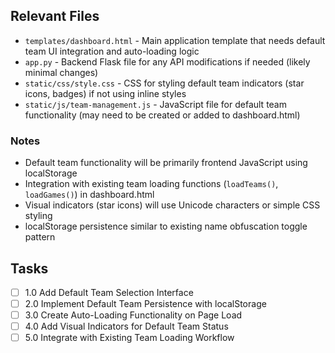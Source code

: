 ## Relevant Files

- `templates/dashboard.html` - Main application template that needs default team UI integration and auto-loading logic
- `app.py` - Backend Flask file for any API modifications if needed (likely minimal changes)
- `static/css/style.css` - CSS for styling default team indicators (star icons, badges) if not using inline styles
- `static/js/team-management.js` - JavaScript file for default team functionality (may need to be created or added to dashboard.html)

### Notes

- Default team functionality will be primarily frontend JavaScript using localStorage
- Integration with existing team loading functions (`loadTeams()`, `loadGames()`) in dashboard.html
- Visual indicators (star icons) will use Unicode characters or simple CSS styling
- localStorage persistence similar to existing name obfuscation toggle pattern

## Tasks

- [ ] 1.0 Add Default Team Selection Interface
- [ ] 2.0 Implement Default Team Persistence with localStorage
- [ ] 3.0 Create Auto-Loading Functionality on Page Load
- [ ] 4.0 Add Visual Indicators for Default Team Status
- [ ] 5.0 Integrate with Existing Team Loading Workflow

